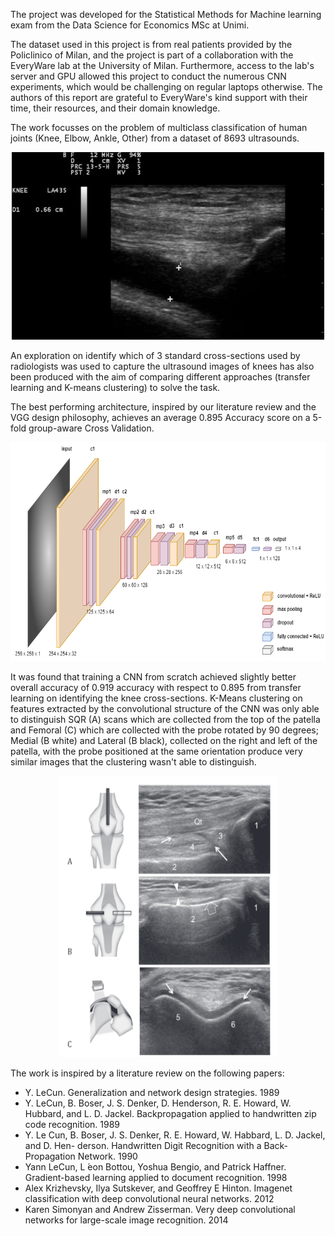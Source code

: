 The project was developed for the Statistical Methods for Machine learning exam from the Data Science for Economics MSc at Unimi. 

The dataset used in this project is from real patients provided by the Policlinico of Milan, and the project is part of a collaboration with the EveryWare lab at the University of Milan. 
Furthermore, access to the lab's server and GPU allowed this project to conduct the numerous CNN experiments, which would be challenging on regular laptops otherwise.
The authors of this report are grateful to EveryWare's kind support with their time, their resources, and their domain knowledge.

The work focusses on the problem of multiclass classification of human joints (Knee, Elbow, Ankle, Other) from a dataset of 8693 ultrasounds.
<p align="center">
<img src="https://github.com/czephyr/msa_CNNproject/blob/main/Knee%20Ultrasound%20demonstration.png" width="500" height="300" />
</p>
  
An exploration on identify which of 3 standard cross-sections used by radiologists was used to capture the ultrasound images of knees has also been produced with the aim of comparing different approaches (transfer learning and K-means clustering) to solve the task.

The best performing architecture, inspired by our literature review and the VGG design philosophy, achieves an average 0.895 Accuracy score on a 5-fold group-aware Cross Validation. 

<p align="center">
<img src="https://github.com/czephyr/msa_CNNproject/blob/main/msaarch.drawio.png" width="650" height="350" />
</p>

It was found that training a CNN from scratch achieved slightly better overall accuracy of 0.919 accuracy with respect to 0.895 from transfer learning on identifying the knee cross-sections. K-Means clustering on features extracted by the convolutional structure of the CNN was only able to distinguish SQR (A) scans which are collected from the top of the patella and Femoral (C) which are collected with the probe rotated by 90 degrees; Medial (B white) and Lateral (B black), collected on the right and left of the patella, with the probe positioned at the same orientation produce very similar images that the clustering wasn't able to distinguish. 

<p align="center">
<img src="https://github.com/czephyr/msa_CNNproject/blob/main/kneeSides.png" width="350" height="450" />
</p>

The work is inspired by a literature review on the following papers:

- Y. LeCun. Generalization and network design strategies. 1989
- Y. LeCun, B. Boser, J. S. Denker, D. Henderson, R. E. Howard, W. Hubbard, and L. D.
Jackel. Backpropagation applied to handwritten zip code recognition. 1989
- Y. Le Cun, B. Boser, J. S. Denker, R. E. Howard, W. Habbard, L. D. Jackel, and D. Hen-
derson. Handwritten Digit Recognition with a Back-Propagation Network. 1990
- Yann LeCun, L ́eon Bottou, Yoshua Bengio, and Patrick Haffner. Gradient-based learning
applied to document recognition. 1998
- Alex Krizhevsky, Ilya Sutskever, and Geoffrey E Hinton. Imagenet classification with deep
convolutional neural networks. 2012
- Karen Simonyan and Andrew Zisserman. Very deep convolutional networks for large-scale
image recognition. 2014
